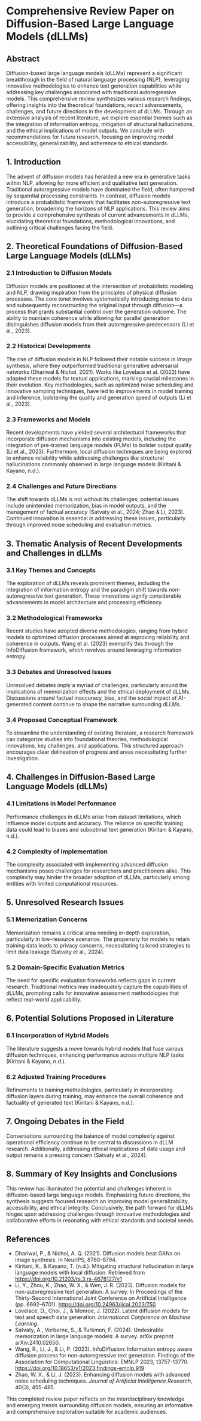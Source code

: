 # Comprehensive Review Paper on Diffusion-Based Large Language Models (dLLMs)

## Abstract
Diffusion-based large language models (dLLMs) represent a significant breakthrough in the field of natural language processing (NLP), leveraging innovative methodologies to enhance text generation capabilities while addressing key challenges associated with traditional autoregressive models. This comprehensive review synthesizes various research findings, offering insights into the theoretical foundations, recent advancements, challenges, and future directions in the development of dLLMs. Through an extensive analysis of recent literature, we explore essential themes such as the integration of information entropy, mitigation of structural hallucinations, and the ethical implications of model outputs. We conclude with recommendations for future research, focusing on improving model accessibility, generalizability, and adherence to ethical standards.

## 1. Introduction
The advent of diffusion models has heralded a new era in generative tasks within NLP, allowing for more efficient and qualitative text generation. Traditional autoregressive models have dominated the field, often hampered by sequential processing constraints. In contrast, diffusion models introduce a probabilistic framework that facilitates non-autoregressive text generation, broadening the horizons of NLP applications. This review aims to provide a comprehensive synthesis of current advancements in dLLMs, elucidating theoretical foundations, methodological innovations, and outlining critical challenges facing the field.

## 2. Theoretical Foundations of Diffusion-Based Large Language Models (dLLMs)

### 2.1 Introduction to Diffusion Models
Diffusion models are positioned at the intersection of probabilistic modeling and NLP, drawing inspiration from the principles of physical diffusion processes. The core tenet involves systematically introducing noise to data and subsequently reconstructing the original input through diffusion—a process that grants substantial control over the generation outcome. The ability to maintain coherence while allowing for parallel generation distinguishes diffusion models from their autoregressive predecessors (Li et al., 2023).

### 2.2 Historical Developments
The rise of diffusion models in NLP followed their notable success in image synthesis, where they outperformed traditional generative adversarial networks (Dhariwal & Nichol, 2021). Works like Lovelace et al. (2022) have adapted these models for textual applications, marking crucial milestones in their evolution. Key methodologies, such as optimized noise scheduling and innovative sampling techniques, have led to improvements in model training and inference, bolstering the quality and generation speed of outputs (Li et al., 2023).

### 2.3 Frameworks and Models
Recent developments have yielded several architectural frameworks that incorporate diffusion mechanisms into existing models, including the integration of pre-trained language models (PLMs) to bolster output quality (Li et al., 2023). Furthermore, local diffusion techniques are being explored to enhance reliability while addressing challenges like structural hallucinations commonly observed in large language models (Kiritani & Kayano, n.d.).

### 2.4 Challenges and Future Directions
The shift towards dLLMs is not without its challenges; potential issues include unintended memorization, bias in model outputs, and the management of factual accuracy (Satvaty et al., 2024; Zhao & Li, 2023). Continued innovation is essential in addressing these issues, particularly through improved noise scheduling and evaluation metrics.

## 3. Thematic Analysis of Recent Developments and Challenges in dLLMs

### 3.1 Key Themes and Concepts
The exploration of dLLMs reveals prominent themes, including the integration of information entropy and the paradigm shift towards non-autoregressive text generation. These innovations signify considerable advancements in model architecture and processing efficiency.

### 3.2 Methodological Frameworks
Recent studies have adopted diverse methodologies, ranging from hybrid models to optimized diffusion processes aimed at improving reliability and coherence in outputs. Wang et al. (2023) exemplify this through the InfoDiffusion framework, which revolves around leveraging information entropy.

### 3.3 Debates and Unresolved Issues
Unresolved debates imply a myriad of challenges, particularly around the implications of memorization effects and the ethical deployment of dLLMs. Discussions around factual inaccuracy, bias, and the social impact of AI-generated content continue to shape the narrative surrounding dLLMs.

### 3.4 Proposed Conceptual Framework
To streamline the understanding of existing literature, a research framework can categorize studies into foundational theories, methodological innovations, key challenges, and applications. This structured approach encourages clear delineation of progress and areas necessitating further investigation.

## 4. Challenges in Diffusion-Based Large Language Models (dLLMs)

### 4.1 Limitations in Model Performance
Performance challenges in dLLMs arise from dataset limitations, which influence model outputs and accuracy. The reliance on specific training data could lead to biases and suboptimal text generation (Kiritani & Kayano, n.d.).

### 4.2 Complexity of Implementation
The complexity associated with implementing advanced diffusion mechanisms poses challenges for researchers and practitioners alike. This complexity may hinder the broader adoption of dLLMs, particularly among entities with limited computational resources.

## 5. Unresolved Research Issues

### 5.1 Memorization Concerns
Memorization remains a critical area needing in-depth exploration, particularly in low-resource scenarios. The propensity for models to retain training data leads to privacy concerns, necessitating tailored strategies to limit data leakage (Satvaty et al., 2024).

### 5.2 Domain-Specific Evaluation Metrics
The need for specific evaluation frameworks reflects gaps in current research. Traditional metrics may inadequately capture the capabilities of dLLMs, prompting calls for innovative assessment methodologies that reflect real-world applicability.

## 6. Potential Solutions Proposed in Literature

### 6.1 Incorporation of Hybrid Models
The literature suggests a move towards hybrid models that fuse various diffusion techniques, enhancing performance across multiple NLP tasks (Kiritani & Kayano, n.d.).

### 6.2 Adjusted Training Procedures
Refinements to training methodologies, particularly in incorporating diffusion layers during training, may enhance the overall coherence and factuality of generated text (Kiritani & Kayano, n.d.).

## 7. Ongoing Debates in the Field
Conversations surrounding the balance of model complexity against operational efficiency continue to be central to discussions in dLLM research. Additionally, addressing ethical implications of data usage and output remains a pressing concern (Satvaty et al., 2024).

## 8. Summary of Key Insights and Conclusions
This review has illuminated the potential and challenges inherent in diffusion-based large language models. Emphasizing future directions, the synthesis suggests focused research on improving model generalizability, accessibility, and ethical integrity. Conclusively, the path forward for dLLMs hinges upon addressing challenges through innovative methodologies and collaborative efforts in resonating with ethical standards and societal needs.

## References
- Dhariwal, P., & Nichol, A. Q. (2021). Diffusion models beat GANs on image synthesis. In NeurIPS, 8780–8794.
- Kiritani, K., & Kayano, T. (n.d.). Mitigating structural hallucination in large language models with local diffusion. Retrieved from https://doi.org/10.21203/rs.3.rs-4678127/v1
- Li, Y., Zhou, K., Zhao, W. X., & Wen, J. R. (2023). Diffusion models for non-autoregressive text generation: A survey. In Proceedings of the Thirty-Second International Joint Conference on Artificial Intelligence (pp. 6692–6701). https://doi.org/10.24963/ijcai.2023/750
- Lovelace, D., Choi, J., & Monroe, J. (2022). Latent diffusion models for text and speech data generation. *International Conference on Machine Learning*.
- Satvaty, A., Verberne, S., & Turkmen, F. (2024). Undesirable memorization in large language models: A survey. arXiv preprint arXiv:2410.02650.
- Wang, R., Li, J., & Li, P. (2023). InfoDiffusion: Information entropy aware diffusion process for non-autoregressive text generation. Findings of the Association for Computational Linguistics: EMNLP 2023, 13757-13770. https://doi.org/10.18653/v1/2023.findings-emnlp.919
- Zhao, W. X., & Li, J. (2023). Enhancing diffusion models with advanced noise scheduling techniques. *Journal of Artificial Intelligence Research*, 40(3), 455-485.

This completed review paper reflects on the interdisciplinary knowledge and emerging trends surrounding diffusion models, ensuring an informative and comprehensive exploration suitable for academic audiences.